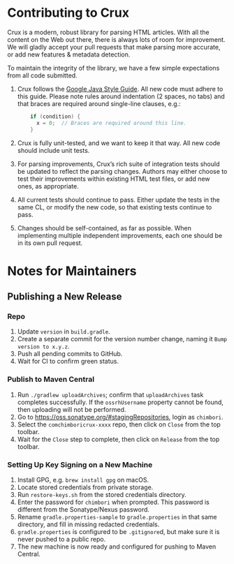 # Contributing to Crux

Crux is a modern, robust library for parsing HTML articles. With all the content on the Web out
there, there is always lots of room for improvement. We will gladly accept your pull requests that
make parsing more accurate, or add new features & metadata detection.

To maintain the integrity of the library, we have a few simple expectations from all code submitted.

1. Crux follows the [Google Java Style Guide](https://google.github.io/styleguide/javaguide.html).
All new code must adhere to this guide. Please note rules around indentation (2 spaces, no tabs)
and that braces are required around single-line clauses, e.g.:

    ```java
        if (condition) {
          x = 0;  // Braces are required around this line.
        }
    ```

1. Crux is fully unit-tested, and we want to keep it that way. All new code should include unit
   tests.
1. For parsing improvements, Crux’s rich suite of integration tests should be updated to reflect
   the parsing changes. Authors may either choose to test their improvements within existing HTML
   test files, or add new ones, as appropriate.
1. All current tests should continue to pass. Either update the tests in the same CL, or modify the
   new code, so that existing tests continue to pass.
1. Changes should be self-contained, as far as possible. When implementing multiple independent
   improvements, each one should be in its own pull request.

# Notes for Maintainers

## Publishing a New Release

### Repo

1. Update `version` in `build.gradle`.
1. Create a separate commit for the version number change, naming it `Bump version to x.y.z`.
1. Push all pending commits to GitHub.
1. Wait for CI to confirm green status.

### Publish to Maven Central

1. Run `./gradlew uploadArchives`; confirm that `uploadArchives` task completes successfully. If 
   the `ossrhUsername` property cannot be found, then uploading will not be performed.
1. Go to https://oss.sonatype.org/#stagingRepositories, login as `chimbori`.
1. Select the `comchimboricrux-xxxx` repo, then click on `Close` from the top toolbar.
1. Wait for the `Close` step to complete, then click on `Release` from the top toolbar.

### Setting Up Key Signing on a New Machine

1. Install GPG, e.g. `brew install gpg` on macOS.
1. Locate stored credentials from private storage.
1. Run `restore-keys.sh` from the stored credentials directory.
1. Enter the password for `chimbori` when prompted. This password is different from the Sonatype/Nexus password.
1. Rename `gradle.properties-sample` to `gradle.properties` in that same directory, and fill in 
   missing redacted credentials. 
1. `gradle.properties` is configured to be `.gitignore`d, but make sure it is never pushed to a 
   public repo.
1. The new machine is now ready and configured for pushing to Maven Central.
